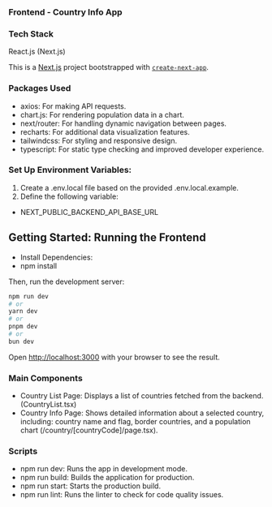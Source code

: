 ### Frontend - Country Info App

### Tech Stack
React.js (Next.js)

This is a [Next.js](https://nextjs.org) project bootstrapped with [`create-next-app`](https://nextjs.org/docs/app/api-reference/cli/create-next-app).

### Packages Used
- axios: For making API requests.
- chart.js: For rendering population data in a chart.
- next/router: For handling dynamic navigation between pages.
- recharts: For additional data visualization features.
- tailwindcss: For styling and responsive design.
- typescript: For static type checking and improved developer experience.

### Set Up Environment Variables:

1. Create a .env.local file based on the provided .env.local.example.
2. Define the following variable:
- NEXT_PUBLIC_BACKEND_API_BASE_URL
  
## Getting Started: Running the Frontend
- Install Dependencies:
- npm install

Then, run the development server:

```bash
npm run dev
# or
yarn dev
# or
pnpm dev
# or
bun dev
```

Open [http://localhost:3000](http://localhost:3000) with your browser to see the result.
  
### Main Components
- Country List Page: Displays a list of countries fetched from the backend. (CountryList.tsx) 
- Country Info Page: Shows detailed information about a selected country, including: country name and flag, border countries, and a population chart (/country/[countryCode]/page.tsx).

### Scripts
- npm run dev: Runs the app in development mode.
- npm run build: Builds the application for production.
- npm run start: Starts the production build.
- npm run lint: Runs the linter to check for code quality issues.

